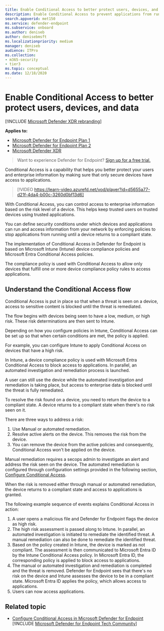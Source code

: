 ```yaml
---
title: Enable Conditional Access to better protect users, devices, and data
description: Enable Conditional Access to prevent applications from running if a device is considered at risk and an application is determined to be non-compliant.
search.appverid: met150
ms.service: defender-endpoint
ms.subservice: onboard
ms.author: deniseb
author: denisebmsft
ms.localizationpriority: medium
manager: deniseb
audience: ITPro
ms.collection: 
- m365-security
- tier3
ms.topic: conceptual
ms.date: 12/18/2020
---
```


# Enable Conditional Access to better protect users, devices, and data

[!INCLUDE [Microsoft Defender XDR rebranding](../includes/microsoft-defender.md)]

**Applies to:**
- [Microsoft Defender for Endpoint Plan 1](microsoft-defender-endpoint.md)
- [Microsoft Defender for Endpoint Plan 2](microsoft-defender-endpoint.md)
- [Microsoft Defender XDR](/defender-xdr)

> Want to experience Defender for Endpoint? [Sign up for a free trial.](https://go.microsoft.com/fwlink/p/?linkid=2225630)

Conditional Access is a capability that helps you better protect your users and enterprise information by making sure that only secure devices have access to applications.

> [!VIDEO https://learn-video.azurefd.net/vod/player?id=d5655a77-d21f-4da4-b00c-3260d0bf13d6]

With Conditional Access, you can control access to enterprise information based on the risk level of a device. This helps keep trusted users on trusted devices using trusted applications.

You can define security conditions under which devices and applications can run and access information from your network by enforcing policies to stop applications from running until a device returns to a compliant state.

The implementation of Conditional Access in Defender for Endpoint is based on Microsoft Intune (Intune) device compliance policies and Microsoft Entra Conditional Access policies.

The compliance policy is used with Conditional Access to allow only devices that fulfill one or more device compliance policy rules to access applications.

## Understand the Conditional Access flow

Conditional Access is put in place so that when a threat is seen on a device, access to sensitive content is blocked until the threat is remediated.

The flow begins with devices being seen to have a low, medium, or high risk. These risk determinations are then sent to Intune.

Depending on how you configure policies in Intune, Conditional Access can be set up so that when certain conditions are met, the policy is applied.

For example, you can configure Intune to apply Conditional Access on devices that have a high risk.

In Intune, a device compliance policy is used with Microsoft Entra Conditional Access to block access to applications. In parallel, an automated investigation and remediation process is launched.

 A user can still use the device while the automated investigation and remediation is taking place, but access to enterprise data is blocked until the threat is fully remediated.

To resolve the risk found on a device, you need to return the device to a compliant state. A device returns to a compliant state when there's no risk seen on it.

There are three ways to address a risk:

1. Use Manual or automated remediation.
2. Resolve active alerts on the device. This removes the risk from the device.
3. You can remove the device from the active policies and consequently, Conditional Access won't be applied on the device.

Manual remediation requires a secops admin to investigate an alert and address the risk seen on the device. The automated remediation is configured through configuration settings provided in the following section, [Configure Conditional Access](configure-conditional-access.md).

When the risk is removed either through manual or automated remediation, the device returns to a compliant state and access to applications is granted.

The following example sequence of events explains Conditional Access in action:

1. A user opens a malicious file and Defender for Endpoint flags the device as high risk.
2. The high risk assessment is passed along to Intune. In parallel, an automated investigation is initiated to remediate the identified threat. A manual remediation can also be done to remediate the identified threat.
3. Based on the policy created in Intune, the device is marked as not compliant. The assessment is then communicated to Microsoft Entra ID by the Intune Conditional Access policy. In Microsoft Entra ID, the corresponding policy is applied to block access to applications.
4. The manual or automated investigation and remediation is completed and the threat is removed. Defender for Endpoint sees that there's no risk on the device and Intune assesses the device to be in a compliant state. Microsoft Entra ID applies the policy, which allows access to applications.
5. Users can now access applications.

## Related topic

- [Configure Conditional Access in Microsoft Defender for Endpoint](configure-conditional-access.md)
[!INCLUDE [Microsoft Defender for Endpoint Tech Community](../includes/defender-mde-techcommunity.md)]
